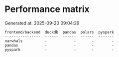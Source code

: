 # Performance matrix

Generated at: 2025-09-20 09:04:29

```text
frontend/backend  duckdb  pandas  polars  pyspark
----------------  ------  ------  ------  -------
narwhals          -            -       -        -
pandas            -            -       -        -
pyspark           -            -       -        -
```
